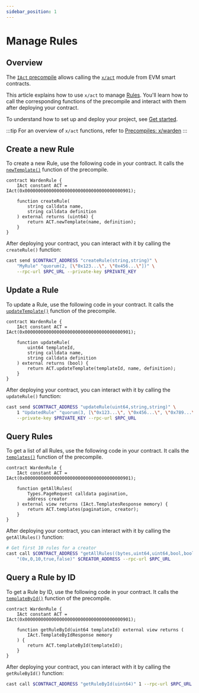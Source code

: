 ```yaml
---
sidebar_position: 1
---
```


# Manage Rules

## Overview

The [`IAct` precompile](https://github.com/warden-protocol/wardenprotocol/blob/main/precompiles/warden/IAct.sol) allows calling the [`x/act`](/learn/warden-protocol-modules/x-act) module from EVM smart contracts.

This article explains how to use `x/act` to manage [Rules](/learn/glossary#approval-rule). You'll learn how to call the corresponding functions of the precompile and interact with them after deploying your contract.

To understand how to set up and deploy your project, see [Get started](../get-started-with-precompiles).

:::tip
For an overview of `x/act` functions, refer to [Precompiles: x/warden](../../precompiles/x-act#rules)
:::

## Create a new Rule

To create a new Rule, use the following code in your contract. It calls the [`newTemplate()`](../../precompiles/x-act#create-a-new-rule) function of the precompile.

```solidity
contract WardenRule {
    IAct constant ACT = IAct(0x0000000000000000000000000000000000000901);

    function createRule(
        string calldata name,
        string calldata definition
    ) external returns (uint64) {
        return ACT.newTemplate(name, definition);
    }
}
```

After deploying your contract, you can interact with it by calling the `createRule()` function:

```bash
cast send $CONTRACT_ADDRESS "createRule(string,string)" \
    "MyRule" "quorum(2, [\"0x123...\", \"0x456...\"])" \
    --rpc-url $RPC_URL --private-key $PRIVATE_KEY
```

## Update a Rule

To update a Rule, use the following code in your contract. It calls the [`updateTemplate()`](../../precompiles/x-act#update-a-rule) function of the precompile.

```solidity
contract WardenRule {
    IAct constant ACT = IAct(0x0000000000000000000000000000000000000901);

    function updateRule(
        uint64 templateId,
        string calldata name,
        string calldata definition
    ) external returns (bool) {
        return ACT.updateTemplate(templateId, name, definition);
    }
}
```

After deploying your contract, you can interact with it by calling the `updateRule()` function:

```bash
cast send $CONTRACT_ADDRESS "updateRule(uint64,string,string)" \
    1 "UpdatedRule" "quorum(3, [\"0x123...\", \"0x456...\", \"0x789...\"])" \
    --private-key $PRIVATE_KEY --rpc-url $RPC_URL
```

## Query Rules

To get a list of all Rules, use the following code in your contract. It calls the [`templates()`](../../precompiles/x-act#query-rules) function of the precompile.

```solidity
contract WardenRule {
    IAct constant ACT = IAct(0x0000000000000000000000000000000000000901);

    function getAllRules(
        Types.PageRequest calldata pagination,
        address creator
    ) external view returns (IAct.TemplatesResponse memory) {
        return ACT.templates(pagination, creator);
    }
}
```

After deploying your contract, you can interact with it by calling the `getAllRules()` function:

```bash
# Get first 10 rules for a creator
cast call $CONTRACT_ADDRESS "getAllRules((bytes,uint64,uint64,bool,bool),address)" \
    "(0x,0,10,true,false)" $CREATOR_ADDRESS --rpc-url $RPC_URL
```

## Query a Rule by ID

To get a Rule by ID, use the following code in your contract. It calls the [`templateById()`](../../precompiles/x-act#query-a-rule-by-id) function of the precompile.

```solidity
contract WardenRule {
    IAct constant ACT = IAct(0x0000000000000000000000000000000000000901);

    function getRuleById(uint64 templateId) external view returns (
        IAct.TemplateByIdResponse memory
    ) {
        return ACT.templateById(templateId);
    }
}
```

After deploying your contract, you can interact with it by calling the `getRuleById()` function:

```bash
cast call $CONTRACT_ADDRESS "getRuleById(uint64)" 1 --rpc-url $RPC_URL
```
